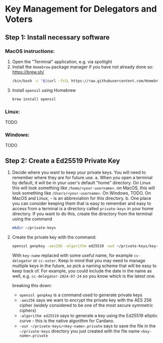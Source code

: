 # Key Management for Delegators and Voters

## Step 1: Install necessary software

### MacOS instructions:

1. Open the "Terminal" application, e.g. via spotlight
2. Install the `Homebrew` package manager if you have not already done so: https://brew.sh/
   ```bash
   /bin/bash -c "$(curl -fsSL https://raw.githubusercontent.com/Homebrew/install/HEAD/install.sh)"
   ```
3. Install `openssl` using Homebrew
   ```bash
   brew install openssl
   ```

### Linux:

TODO

### Windows:

TODO

## Step 2: Create a Ed25519 Private Key

1. Decide where you want to keep your private keys. You will need to remember
   where they are for future use.
   a. When you open a terminal by default, it will be in your user's default
   "home" directory. On Linux this will look something like `/home/<your-username>`.
   on MacOS, this will look something like `/Users/<your-username>`. On
   Windows, TODO. On MacOS and Linux, `~` is an abbreviation for this
   directory.
   b. One place you can consider keeping them that is easy to remember and easy
   to access from a terminal is a directory called `private-keys` in your home
   directory. If you want to do this, create the directory from the terminal
   using the command

   ```bash
   mkdir ~/private-keys
   ```

2. Create the private key with the command:

   ```bash
   openssl genpkey -aes256 -algorithm ed25519 -out ~/private-keys/key-name.private
   ```

   With `key-name` replaced with some useful name, for example `cc-delegator`
   or `cc-voter`. Keep in mind that you may need to manage multiple keys in the
   future, so pick a naming scheme that will be easy to keep track of. For
   example, you could include the date in the name as well, e.g.
   `cc-delegator-2024-07-24` so you know which is the latest one.

   breaking this down:
   - `openssl genpkey` is a command used to generate private keys
   - `-aes256` says we want to encrypt the private key with the AES 256 cipher
      (widely considered to be one of the most secure symmetric ciphers)
   - `-algorithm ed25519` says to generate a key using the Ed25519 elliptic
      curve - this is the native algorithm for Cardano.
   - `-out ~/private-keys/<key-name>.private` says to save the file in the
       `~/private-keys` directory you just created with the file name `<key-name>.private`

